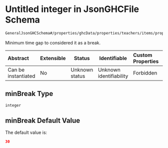 # Untitled integer in JsonGHCFile Schema

```txt
GeneralJsonGHCSchema#/properties/ghcData/properties/teachers/items/properties/settings/items/properties/maxContinuousTeaching/properties/minBreak
```

Minimum time gap to considered it as a break.


| Abstract            | Extensible | Status         | Identifiable            | Custom Properties | Additional Properties | Access Restrictions | Defined In                                                         |
| :------------------ | ---------- | -------------- | ----------------------- | :---------------- | --------------------- | ------------------- | ------------------------------------------------------------------ |
| Can be instantiated | No         | Unknown status | Unknown identifiability | Forbidden         | Allowed               | none                | [ghc.schema.json\*](../out/ghc.schema.json "open original schema") |

## minBreak Type

`integer`

## minBreak Default Value

The default value is:

```json
30
```
